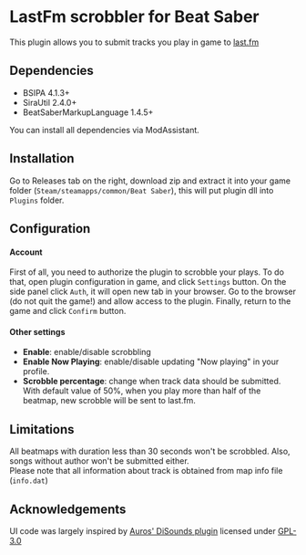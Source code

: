 ﻿# LastFm scrobbler for Beat Saber
This plugin allows you to submit tracks you play in game to [last.fm](https://www.last.fm)

## Dependencies
* BSIPA 4.1.3+
* SiraUtil 2.4.0+
* BeatSaberMarkupLanguage 1.4.5+

You can install all dependencies via ModAssistant.

## Installation
Go to Releases tab on the right, download zip and extract it into your game folder 
(`Steam/steamapps/common/Beat Saber`), this will put plugin dll into `Plugins` folder.

## Configuration
#### Account
First of all, you need to authorize the plugin to scrobble your plays. To do that, open plugin 
configuration in game, and click `Settings` button. On the side panel click `Auth`, it will open 
new tab in your browser. Go to the browser (do not quit the game!) and allow access to the 
plugin. Finally, return to the game and click `Confirm` button. 
#### Other settings
* **Enable**: enable/disable scrobbling
* **Enable Now Playing**: enable/disable updating "Now playing" in your profile.
* **Scrobble percentage**: change when track data should be submitted. With default 
  value of 50%, when you play more than half of the beatmap, new scrobble will be sent to last.fm.
  
## Limitations
All beatmaps with duration less than 30 seconds won't be scrobbled. Also, songs without author
won't be submitted either.  
Please note that all information about track is obtained from map info file (`info.dat`)

## Acknowledgements
UI code was largely inspired by [Auros' DiSounds plugin](https://github.com/Auros/DiSounds) licensed under [GPL-3.0](https://github.com/Auros/DiSounds/blob/main/LICENSE)